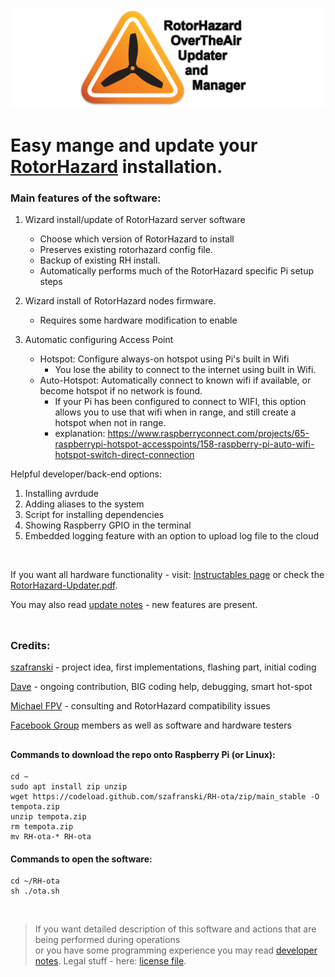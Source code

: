 ![OTA Logo](./resources/ota_logo.png)

# Easy mange and update your [RotorHazard](https://github.com/RotorHazard/RotorHazard) installation. 



### Main features of the software:

1. Wizard install/update of RotorHazard server software
     - Choose which version of RotorHazard to install
     - Preserves existing rotorhazard config file.
     - Backup of existing RH install.
     - Automatically performs much of the RotorHazard specific Pi setup steps

1. Wizard install of RotorHazard nodes firmware.
     - Requires some hardware modification to enable

1. Automatic configuring Access Point
     - Hotspot: Configure always-on hotspot using Pi's built in Wifi 
        - You lose the ability to connect to the internet using built in Wifi. 
     - Auto-Hotspot: Automatically connect to known wifi if available, or become hotspot if no network is found. 
        - If your Pi has been configured to connect to WIFI, this option allows you to use that wifi when in range, and still create a hotspot when not in range.
        - explanation: https://www.raspberryconnect.com/projects/65-raspberrypi-hotspot-accesspoints/158-raspberry-pi-auto-wifi-hotspot-switch-direct-connection

Helpful developer/back-end options:
1. Installing avrdude
1. Adding aliases to the system
1. Script for installing dependencies 
1. Showing Raspberry GPIO in the terminal
1. Embedded logging feature with an option to upload log file to the cloud 
<br/>

If you want all hardware functionality - visit: [Instructables page](https://www.instructables.com/id/RotorHazard-Updater/)
or check the [RotorHazard-Updater.pdf](/how_to/RotorHazard-Updater.pdf).

You may also read [update notes](/docs/update-notes.txt) - new features are present.
</br></br>
##
### Credits:
[szafranski](https://github.com/szafranski) - project idea, first implementations, flashing part, initial coding
</br>

[Dave](https://github.com/just-david) - ongoing contribution, BIG coding help, debugging, smart hot-spot
</br>

[Michael FPV](https://github.com/HazardCreative) - consulting and RotorHazard compatibility issues
</br>

[Facebook Group](https://www.facebook.com/groups/207159263704015) members as well as  software and hardware testers
</br>
##
#### Commands to download the repo onto Raspberry Pi (or Linux):
    cd ~
    sudo apt install zip unzip
    wget https://codeload.github.com/szafranski/RH-ota/zip/main_stable -O tempota.zip
    unzip tempota.zip
    rm tempota.zip
    mv RH-ota-* RH-ota

#### Commands to open the software:
    
    cd ~/RH-ota
    sh ./ota.sh

<br/>

>If you want detailed description of this software and actions that are being performed during operations</br>
>or you have some programming experience you may read [developer notes](/docs/dev-notes.txt). Legal stuff - here: [license file](/docs/LICENSE.txt).
